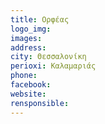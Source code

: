 ```yaml
---
title: Ορφέας
logo_img: 
images: 
address: 
city: Θεσσαλονίκη
perioxi: Καλαμαριάς
phone: 
facebook: 
website: 
rensponsible: 
---
```


